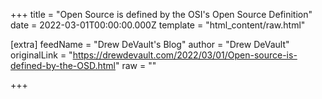 
+++
title = "Open Source is defined by the OSI's Open Source Definition"
date = 2022-03-01T00:00:00.000Z
template = "html_content/raw.html"

[extra]
feedName = "Drew DeVault's Blog"
author = "Drew DeVault"
originalLink = "https://drewdevault.com/2022/03/01/Open-source-is-defined-by-the-OSD.html"
raw = ""

+++

